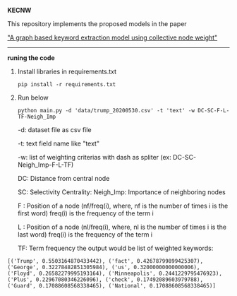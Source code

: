 **KECNW**

This repository implements the proposed models in the paper 


<a href="https://www.sciencedirect.com/science/article/abs/pii/S0957417417308473" >"A graph based keyword extraction model using collective node weight"</a>

---
**runing the code**

1) Install libraries in requirements.txt 

    `pip install -r requirements.txt`


2) Run below 

   `python main.py -d 'data/trump_20200530.csv' -t 'text' -w DC-SC-F-L-TF-Neigh_Imp
`
   
  
   -d: dataset file as csv file
   
   -t: text field name like "text"
   
   -w: list of weighting criterias with dash as spliter (ex: DC-SC-Neigh_Imp-F-L-TF)
   
      DC: Distance from central node
   
      SC: Selectivity Centrality:
      Neigh_Imp: Importance of neighboring nodes
   
      F :  Position of a node (nf/freq(i), where, nf is the number of times i is the first word)
      freq(i) is the frequency of the term i
   
      L :  Position of a node (nl/freq(i), where, nl is the number of times i is the last word)
      freq(i) is the frequency of the term i
   
      TF: Term frequency
the output would be list of weighted keywords:

`
[('Trump', 0.5503164870433442), ('fact', 0.42678799899425307), ('George', 0.32278482851305984), ('us', 0.32000000000000006), ('Floyd', 0.26582279995193164), ('Minneapolis', 0.2441229795476923), ('Plus', 0.22967080346226096), ('check', 0.17492089603979788), ('Guard', 0.17088608568338465), ('National', 0.17088608568338465)]
`


